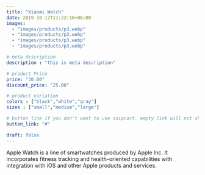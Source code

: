 ```yaml
---
title: "Xiaomi Watch"
date: 2019-10-17T11:22:16+06:00
images: 
  - "images/products/p3.webp"
  - "images/products/p3.webp"
  - "images/products/p3.webp"
  - "images/products/p3.webp"

# meta description
description : "this is meta description"

# product Price
price: "30.00"
discount_price: "25.00"

# product variation
colors : ["black","white","gray"]
sizes : ["small","medium","large"]

# button link if you don't want to use snipcart. empty link will not show button
button_link: "#"

draft: false
---
```


Apple Watch is a line of smartwatches produced by Apple Inc. It incorporates fitness tracking and health-oriented capabilities with integration with iOS and other Apple products and services.
